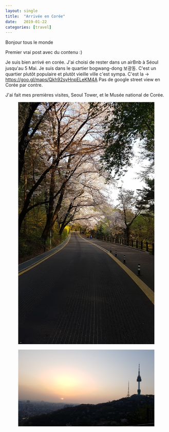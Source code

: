 ```yaml
---
layout: single
title:  "Arrivée en Corée"
date:   2019-01-22
categories: [travel]
---
```


Bonjour tous le monde

Premier vrai post avec du contenu :) 

Je suis bien arrivé en corée.
J'ai choisi de rester dans un airBnb à Séoul jusqu'au 5 Mai.
Je suis dans le quartier bogwang-dong 보광동. 
C'est un quartier plutôt populaire et plutôt vieille ville c'est sympa.
C'est la -> https://goo.gl/maps/Qkh92syHnpELeKM4A
Pas de google street view en Corée par contre. 

J'ai fait mes premières visites, Seoul Tower, et le Musée national de Corée.
<figure>
	<img src="/assets/images/2019-04-21CherryBlossom.jpg">
</figure>
<figure>
	<img src="/assets/images/2019-04-21SeoulTower.jpg">
</figure>
